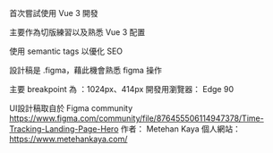 首次嘗試使用 Vue 3 開發  

主要作為切版練習以及熟悉 Vue 3 配置

使用 semantic tags 以優化 SEO

設計稿是 .figma，藉此機會熟悉 figma 操作

主要 breakpoint 為 ：1024px、414px
開發用瀏覽器： Edge 90

UI設計稿取自於 Figma community
  https://www.figma.com/community/file/876455506114947378/Time-Tracking-Landing-Page-Hero
  作者： Metehan Kaya
  個人網站：https://www.metehankaya.com/
